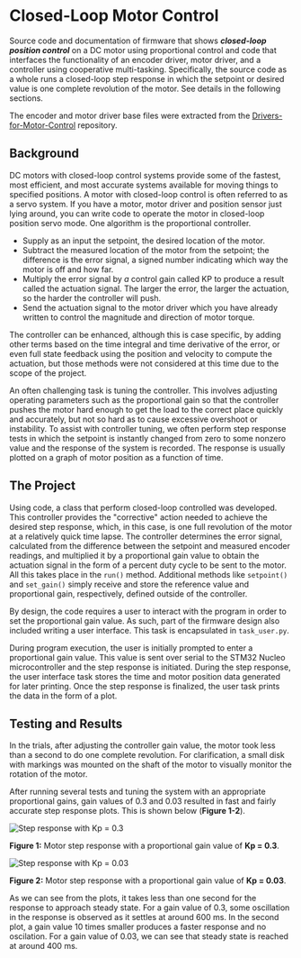 # Closed-Loop Motor Control
 
 Source code and documentation of firmware that shows ***closed-loop position control*** on a DC motor using proportional control and code that interfaces the functionality of an encoder driver, motor driver, and a controller using cooperative multi-tasking. Specifically, the source code as a whole runs a closed-loop step response in which the setpoint or desired value is one complete revolution of the motor. See details in the following sections.
 
 The encoder and motor driver base files were extracted from the [Drivers-for-Motor-Control](https://github.com/jdlu97/Drivers-for-Motor-Control) repository.
 
 ## Background
 
 DC motors with closed-loop control systems provide some of the fastest, most efficient, and most accurate systems available for moving things to specified positions. A motor with closed-loop control is often referred to as a servo system. If you have a motor, motor driver and position sensor just lying around, you can write code to operate the motor in closed-loop position servo mode. One algorithm is the proportional controller.

 - Supply as an input the setpoint, the desired location of the motor.
 - Subtract the measured location of the motor from the setpoint; the difference is the error signal, a signed number indicating which way the motor is off and how far.
 - Multiply the error signal by *a* control gain called KP to produce a result called the actuation signal. The larger the error, the larger the actuation, so the harder the controller will push.
 - Send the actuation signal to the motor driver which you have already written to control the magnitude and direction of motor torque.
	
 The controller can be enhanced, although this is case specific, by adding other terms based on the time integral and time derivative of the error, or even full state feedback using the position and velocity to compute the actuation, but those methods were not considered at this time due to the scope of the project.
 
 An often challenging task is tuning the controller. This involves adjusting operating parameters such as the proportional gain so that the controller pushes the motor hard enough to get the load to the correct place quickly and accurately, but not so hard as to cause excessive overshoot or instability. To assist with controller tuning, we often perform step response tests in which the setpoint is instantly changed from zero to some nonzero value and the response of the system is recorded. The response is usually plotted on a graph of motor position as a function of time.
 
 ## The Project

 Using code, a class that perform closed-loop controlled was developed. This controller provides the "corrective" action needed to achieve the desired step response, which, in this case, is one full revolution of the motor at a relatively quick time lapse. The controller determines the error signal, calculated from the difference between the setpoint and measured encoder readings, and multiplied it by a proportional gain value to obtain the actuation signal in the form of a percent duty cycle to be sent to the motor. All this takes place in the `run()` method. Additional methods like `setpoint()` and `set_gain()` simply receive and store the reference value and proportional gain, respectively, defined outside of the controller.
 
 By design, the code requires a user to interact with the program in order to set the proportional gain value. As such, part of the firmware design also included writing a user interface. This task is encapsulated in `task_user.py`.
 
 During program execution, the user is initially prompted to enter a proportional gain value. This value is sent over serial to the STM32 Nucleo microcontroller and the step response is initiated. During the step response, the user interface task stores the time and motor position data generated for later printing. Once the step response is finalized, the user task prints the data in the form of a plot.
 
 ## Testing and Results
 
 In the trials, after adjusting the controller gain value, the motor took less than a second to do one complete revolution. For clarification, a small disk with markings was mounted on the shaft of the motor to visually monitor the rotation of the motor.
 
 After running several tests and tuning the system with an appropriate proportional gains, gain values of 0.3 and 0.03 resulted in fast and fairly accurate step response plots. This is shown below (**Figure 1-2**).
 
 
![Step response with Kp = 0.3](https://github.com/jdlu97/Lab-2/blob/main/src/response_Kp_0.3.png?raw=true)
 
**Figure 1:** Motor step response with a proportional gain value of **Kp = 0.3**.
 
![Step response with Kp = 0.03](https://github.com/jdlu97/Lab-2/blob/main/src/response_Kp_0.03.png?raw=true)
 
**Figure 2:** Motor step response with a proportional gain value of **Kp = 0.03**.
 
 
 As we can see from the plots, it takes less than one second for the response to approach steady state. For a gain value of 0.3, some oscillation in the response is observed as it settles at around 600 ms. In the second plot, a gain value 10 times smaller produces a faster response and no oscilation. For a gain value of 0.03, we can see that steady state is reached at around 400 ms.